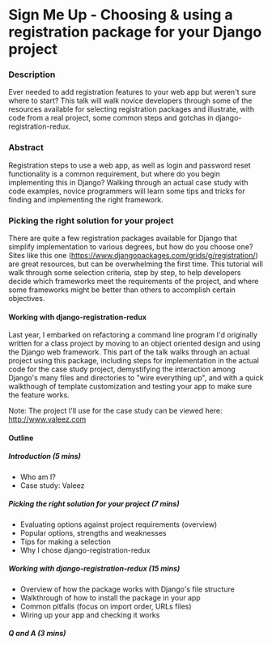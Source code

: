 # Sign Me Up - Choosing & using a registration package for your Django project

### Description

Ever needed to add registration features to your web app but weren't sure
where to start? This talk will walk novice developers through some of the
resources available for selecting registration packages and illustrate, with
code from a real project, some common steps and gotchas in django-
registration-redux.

### Abstract

Registration steps to use a web app, as well as login and password reset
functionality is a common requirement, but where do you begin implementing
this in Django? Walking through an actual case study with code examples,
novice programmers will learn some tips and tricks for finding and
implementing the right framework.

### Picking the right solution for your project

There are quite a few registration packages available for Django that simplify
implementation to various degrees, but how do you choose one? Sites like this
one (<https://www.djangopackages.com/grids/g/registration/>) are great
resources, but can be overwhelming the first time. This tutorial will walk
through some selection criteria, step by step, to help developers decide which
frameworks meet the requirements of the project, and where some frameworks
might be better than others to accomplish certain objectives.

#### Working with django-registration-redux

Last year, I embarked on refactoring a command line program I'd originally
written for a class project by moving to an object oriented design and using
the Django web framework. This part of the talk walks through an actual
project using this package, including steps for implementation in the actual
code for the case study project, demystifying the interaction among Django's
many files and directories to "wire everything up", and with a quick
walkthough of template customization and testing your app to make sure the
feature works.

Note: The project I'll use for the case study can be viewed here:
<http://www.valeez.com>

#### Outline

##### Introduction (5 mins)

  * Who am I?
  * Case study: Valeez

##### Picking the right solution for your project (7 mins)

  * Evaluating options against project requirements (overview)
  * Popular options, strengths and weaknesses
  * Tips for making a selection
  * Why I chose django-registration-redux 

##### Working with django-registration-redux (15 mins)

  * Overview of how the package works with Django's file structure
  * Walkthrough of how to install the package in your app
  * Common pitfalls (focus on import order, URLs files)
  * Wiring up your app and checking it works

##### Q and A (3 mins)

